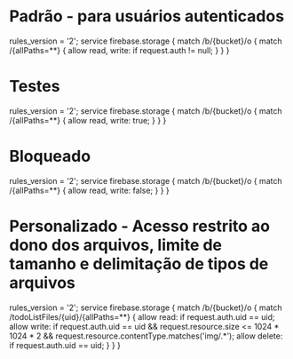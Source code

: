 # Padrão - para usuários autenticados

rules_version = '2';
service firebase.storage {
  match /b/{bucket}/o {
    match /{allPaths=**} {
      allow read, write: if request.auth != null;
    }
  }
}
# Testes

rules_version = '2';
service firebase.storage {
  match /b/{bucket}/o {
    match /{allPaths=**} {
      allow read, write: true;
    }
  }
}
# Bloqueado

rules_version = '2';
service firebase.storage {
  match /b/{bucket}/o {
    match /{allPaths=**} {
      allow read, write: false;
    }
  }
}

# Personalizado - Acesso restrito ao dono dos arquivos, limite de tamanho e delimitação de tipos de arquivos

rules_version = '2';
service firebase.storage {
  match /b/{bucket}/o {
    match /todoListFiles/{uid}/{allPaths=**} {
      allow read: if request.auth.uid == uid;
      allow write: if request.auth.uid == uid
      && request.resource.size <= 1024 * 1024 * 2
      && request.resource.contentType.matches('img/.*');
      allow delete: if request.auth.uid == uid;
    }
  }
}


